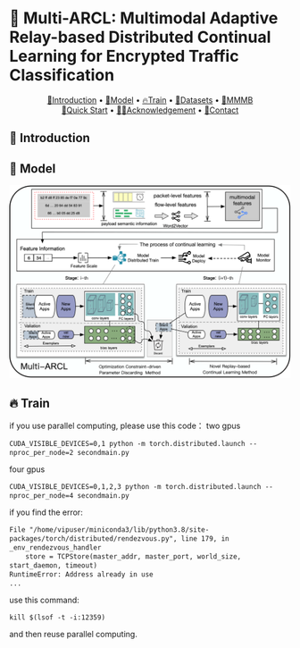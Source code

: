 # 🦜 Multi-ARCL: Multimodal Adaptive Relay-based Distributed Continual Learning for Encrypted Traffic Classification 

<p align="center">
  <a href="#-introduction">🎉Introduction</a> •
  <a href="#-model">🦜Model</a> •
  <a href="#-train">🔥Train</a> •
  <a href="#-datasets">🌟Datasets</a> •
  <a href="#-mmmb">🎄MMMB</a> <br />
  <a href="#-quick-start">📍Quick Start</a> •
  <a href="#-acknowledgement">👨‍🏫Acknowledgement</a> •  
  <a href="#-contact">🤗Contact</a>
</p>

## 🎉 Introduction

## 🦜 Model
<div align="center">
  <img src="./images/workflow.png" width="800px" />
</div>

## 🔥 Train

if you use parallel computing, please use this code：
two gpus
```
CUDA_VISIBLE_DEVICES=0,1 python -m torch.distributed.launch --nproc_per_node=2 secondmain.py
```
four gpus
```
CUDA_VISIBLE_DEVICES=0,1,2,3 python -m torch.distributed.launch --nproc_per_node=4 secondmain.py
```
if you find the error: 
```
File "/home/vipuser/miniconda3/lib/python3.8/site-packages/torch/distributed/rendezvous.py", line 179, in _env_rendezvous_handler
    store = TCPStore(master_addr, master_port, world_size, start_daemon, timeout)
RuntimeError: Address already in use
...
```
use this command:
```
kill $(lsof -t -i:12359)
```
and then reuse parallel computing.
